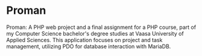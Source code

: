 # Proman
Proman: A PHP web project and a final assignment for a PHP course, part of my Computer Science bachelor's degree studies at Vaasa University of Applied Sciences. This application focuses on project and task management, utilizing PDO for database interaction with MariaDB.
